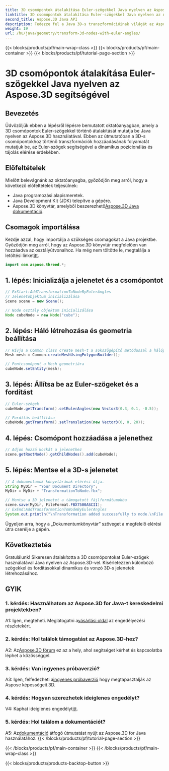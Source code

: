 ```yaml
---
title: 3D csomópontok átalakítása Euler-szögekkel Java nyelven az Aspose.3D segítségével
linktitle: 3D csomópontok átalakítása Euler-szögekkel Java nyelven az Aspose.3D segítségével
second_title: Aspose.3D Java API
description: Fedezze fel a Java 3D-s transzformációinak világát az Aspose.3D segítségével. Kövesse lépésenkénti útmutatónkat, hogy dinamikus Euler-szögeket adjon a 3D csomópontokhoz.
weight: 19
url: /hu/java/geometry/transform-3d-nodes-with-euler-angles/
---
```


{{< blocks/products/pf/main-wrap-class >}}
{{< blocks/products/pf/main-container >}}
{{< blocks/products/pf/tutorial-page-section >}}

# 3D csomópontok átalakítása Euler-szögekkel Java nyelven az Aspose.3D segítségével

## Bevezetés

Üdvözöljük ebben a lépésről lépésre bemutatott oktatóanyagban, amely a 3D csomópontok Euler-szögekkel történő átalakítását mutatja be Java nyelven az Aspose.3D használatával. Ebben az útmutatóban a 3D-s csomópontokhoz történő transzformációk hozzáadásának folyamatát mutatjuk be, az Euler-szögek segítségével a dinamikus pozicionálás és tájolás elérése érdekében.

## Előfeltételek

Mielőtt belevágnánk az oktatóanyagba, győződjön meg arról, hogy a következő előfeltételek teljesülnek:

- Java programozási alapismeretek.
- Java Development Kit (JDK) telepítve a gépére.
-  Aspose.3D könyvtár, amelyből beszerezhető[Aspose.3D Java dokumentáció](https://reference.aspose.com/3d/java/).

## Csomagok importálása

 Kezdje azzal, hogy importálja a szükséges csomagokat a Java projektbe. Győződjön meg arról, hogy az Aspose.3D könyvtár megfelelően van hozzáadva az osztályútvonalhoz. Ha még nem töltötte le, megtalálja a letöltési linket[itt](https://releases.aspose.com/3d/java/).

```java
import com.aspose.threed.*;
```

## 1. lépés: Inicializálja a jelenetet és a csomópontot

```java
// ExStart:AddTransformationToNodeByEulerAngles
// Jelenetobjektum inicializálása
Scene scene = new Scene();

// Node osztály objektum inicializálása
Node cubeNode = new Node("cube");
```

## 2. lépés: Háló létrehozása és geometria beállítása

```java
// Hívja a Common class create mesh-t a sokszögépítő metódussal a hálópéldány beállításához
Mesh mesh = Common.createMeshUsingPolygonBuilder();

// Pontcsomópont a Mesh geometriára
cubeNode.setEntity(mesh);
```

## 3. lépés: Állítsa be az Euler-szögeket és a fordítást

```java
// Euler-szögek
cubeNode.getTransform().setEulerAngles(new Vector3(0.3, 0.1, -0.5));

// Fordítás beállítása
cubeNode.getTransform().setTranslation(new Vector3(0, 0, 20));
```

## 4. lépés: Csomópont hozzáadása a jelenethez

```java
// Adjon hozzá kockát a jelenethez
scene.getRootNode().getChildNodes().add(cubeNode);
```

## 5. lépés: Mentse el a 3D-s jelenetet

```java
// A dokumentumok könyvtárának elérési útja.
String MyDir = "Your Document Directory";
MyDir = MyDir + "TransformationToNode.fbx";

// Mentse a 3D jelenetet a támogatott fájlformátumokba
scene.save(MyDir, FileFormat.FBX7500ASCII);
// ExEnd:AddTransformationToNodeByEulerAngles
System.out.println("\nTransformation added successfully to node.\nFile saved at " + MyDir);
```

Ügyeljen arra, hogy a „Dokumentumkönyvtár” szöveget a megfelelő elérési útra cserélje a gépén.

## Következtetés

Gratulálunk! Sikeresen átalakította a 3D csomópontokat Euler-szögek használatával Java nyelven az Aspose.3D-vel. Kísérletezzen különböző szögekkel és fordításokkal dinamikus és vonzó 3D-s jelenetek létrehozásához.

## GYIK

### 1. kérdés: Használhatom az Aspose.3D for Java-t kereskedelmi projektekben?

 A1: Igen, megteheti. Meglátogatni a[vásárlási oldal](https://purchase.aspose.com/buy) az engedélyezési részletekért.

### 2. kérdés: Hol találok támogatást az Aspose.3D-hez?

 A2: Az[Aspose.3D fórum](https://forum.aspose.com/c/3d/18) ez az a hely, ahol segítséget kérhet és kapcsolatba léphet a közösséggel.

### 3. kérdés: Van ingyenes próbaverzió?

 A3: Igen, felfedezheti a[ingyenes próbaverzió](https://releases.aspose.com/) hogy megtapasztalják az Aspose képességeit.3D.

### 4. kérdés: Hogyan szerezhetek ideiglenes engedélyt?

 V4: Kaphat ideiglenes engedélyt[itt](https://purchase.aspose.com/temporary-license/).

### 5. kérdés: Hol találom a dokumentációt?

 A5: Az[dokumentáció](https://reference.aspose.com/3d/java/) átfogó útmutatást nyújt az Aspose.3D for Java használatához.
{{< /blocks/products/pf/tutorial-page-section >}}

{{< /blocks/products/pf/main-container >}}
{{< /blocks/products/pf/main-wrap-class >}}

{{< blocks/products/products-backtop-button >}}
